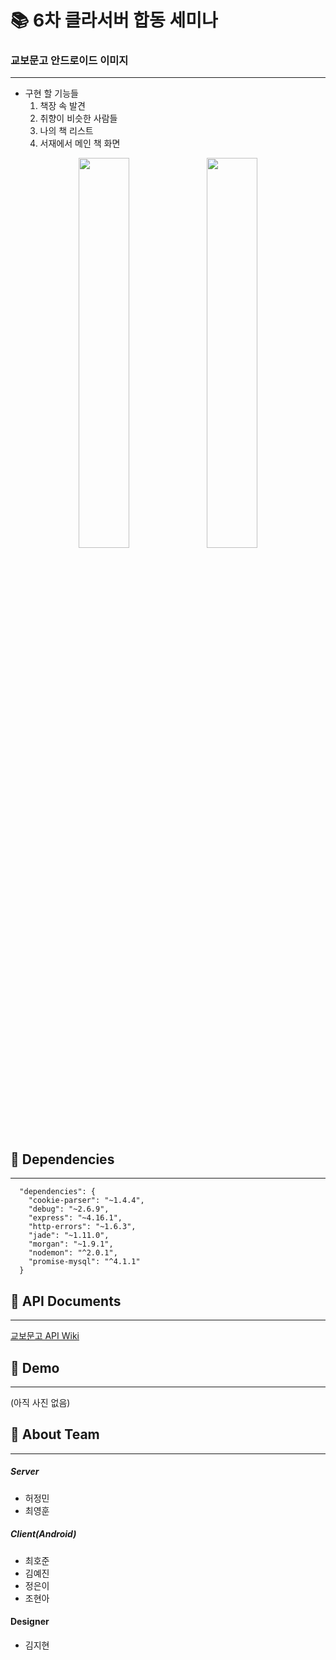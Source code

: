 # :books: 6차 클라서버 합동 세미나

### 교보문고 안드로이드 이미지 
-------------------------------
- 구현 할 기능들
     1. 책장 속 발견
     2. 취향이 비슷한 사람들
     3. 나의 책 리스트
     4. 서재에서 메인 책 화면
 
<center><div><img src="https://user-images.githubusercontent.com/35520314/70772886-3bf09800-1db9-11ea-96e8-342ea774239c.png" width="40%">
<img src="https://user-images.githubusercontent.com/35520314/70772887-3d21c500-1db9-11ea-99fc-453b26668bc4.png" width="40%"></div></center>


## :orange_book: Dependencies
-----------------------------
```
  "dependencies": {
    "cookie-parser": "~1.4.4",
    "debug": "~2.6.9",
    "express": "~4.16.1",
    "http-errors": "~1.6.3",
    "jade": "~1.11.0",
    "morgan": "~1.9.1",
    "nodemon": "^2.0.1",
    "promise-mysql": "^4.1.1"
  }
```


## :blue_book: API Documents
-----------------------------------
[교보문고 API Wiki](https://github.com/tape22/SOPT25_Week6_Kyobobook/wiki)


## :green_book: Demo
-----------------------------------
(아직 사진 없음)

## :busts_in_silhouette: About Team
-----------------------------------

##### Server
- 허정민
- 최영훈
##### Client(Android)
- 최호준
- 김예진
- 정은이
- 조현아

#### Designer
- 김지현
